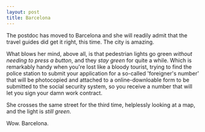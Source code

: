 ```yaml
---
layout: post
title: Barcelona
---
```


The postdoc has moved to Barcelona and she will readily admit that the travel guides did get it right, this time. The city is amazing.

What blows her mind, above all, is that pedestrian lights go green *without needing to press a button*, and they *stay green* for quite a while. Which is remarkably handy when you're lost like a bloody tourist, trying to find the police station to submit your application for a so-called 'foreigner's number' that will be photocopied and attached to a online-downloable form to be submitted to the social security system, so you receive a number that will let you sign your damn work contract.

She crosses the same street for the third time, helplessly looking at a map, and the light is *still green*.

Wow. Barcelona.
